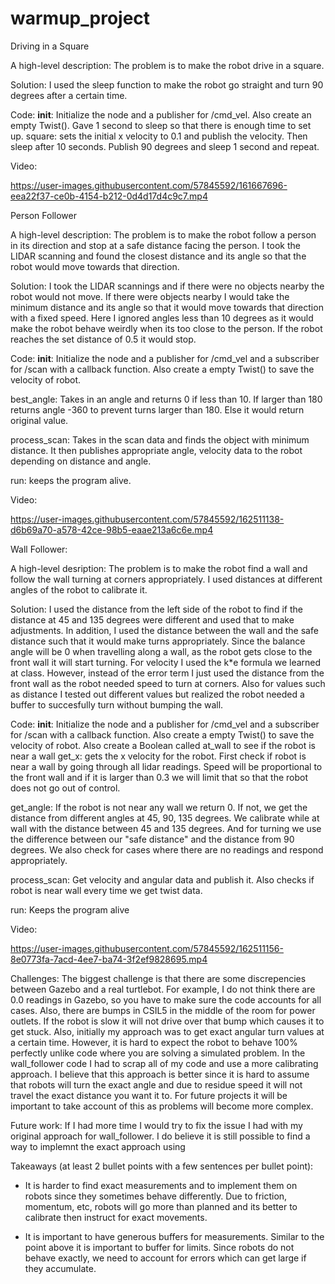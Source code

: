 # warmup_project
Driving in a Square

A high-level description: The problem is to make the robot drive in a square.

Solution: I used the sleep function to make the robot go straight and turn 90 degrees after a certain time.

Code:
__init__: Initialize the node and a publisher for /cmd_vel. Also create an empty Twist(). 
Gave 1 second to sleep so that there is enough time to set up.
square: sets the initial x velocity to 0.1 and publish the velocity. Then sleep after 10 seconds.
Publish 90 degrees and sleep 1 second and repeat.

Video:



https://user-images.githubusercontent.com/57845592/161667696-eea22f37-ce0b-4154-b212-0d4d17d4c9c7.mp4



Person Follower

A high-level description: The problem is to make the robot follow a person in its direction and stop at a safe distance facing the person. I took the LIDAR scanning and found the closest distance and its angle so that the robot would move towards that direction.

Solution: I took the LIDAR scannings and if there were no objects nearby the robot would not move. If there were objects nearby I would take the minimum distance and its angle so that it would move towards that direction with a fixed speed. Here I ignored angles less than 10 degrees as it would make the robot behave weirdly when its too close to the person. If the robot reaches the set distance of 0.5 it would stop.

Code:
__init__: Initialize the node and a publisher for /cmd_vel and a subscriber for /scan with a callback function. Also create a empty Twist() to save the velocity of robot.

best_angle: Takes in an angle and returns 0 if less than 10. If larger than 180 returns angle -360 to prevent turns larger than 180. Else it would return original value.

process_scan: Takes in the scan data and finds the object with minimum distance. It then publishes appropriate angle, velocity data to the robot depending on distance and angle.

run: keeps the program alive.

Video:



https://user-images.githubusercontent.com/57845592/162511138-d6b69a70-a578-42ce-98b5-eaae213a6c6e.mp4



Wall Follower:

A high-level desription: The problem is to make the robot find a wall and follow the wall turning at corners appropriately. I used distances at different angles of the robot to calibrate it.

Solution: I used the distance from the left side of the robot to find if the distance at 45 and 135 degrees were different and used that to make adjustments. In addition, I used the distance between the wall and the safe distance such that it would make turns appropriately. Since the balance angle will be 0 when travelling along a wall, as the robot gets close to the front wall it will start turning. For velocity I used the k*e formula we learned at class. However, instead of the error term I just used the distance from the front wall as the robot needed speed to turn at corners. Also for values such as distance I tested out different values but realized the robot needed a buffer to succesfully turn without bumping the wall.


Code:
__init__: Initialize the node and a publisher for /cmd_vel and a subscriber for /scan with a callback function. Also create a empty Twist() to save the velocity of robot. Also create a Boolean called at_wall to see if the robot is near a wall
get_x: gets the x velocity for the robot. First check if robot is near a wall by going through all lidar readings. Speed will be proportional to the front wall and if it is larger than 0.3 we will limit that so that the robot does not go out of control.

get_angle: If the robot is not near any wall we return 0. If not, we get the distance from different angles at 45, 90, 135 degrees. We calibrate while at wall with the distance between 45 and 135 degrees. And for turning we use the difference between our "safe distance" and the distance from 90 degrees.
We also check for cases where there are no readings and respond appropriately.

process_scan: Get velocity and angular data and publish it. Also checks if robot is near wall every time we get twist data.

run: Keeps the program alive

Video:



https://user-images.githubusercontent.com/57845592/162511156-8e0773fa-7acd-4ee7-ba74-3f2ef9828695.mp4




Challenges: The biggest challenge is that there are some discrepencies between Gazebo and a real turtlebot. For example, I do not think there are 0.0 readings in Gazebo, so you have to make sure the code accounts for all cases. Also, there are bumps in CSIL5 in the middle of the room for power outlets. If the robot is slow it will not drive over that bump which causes it to get stuck. Also, initially my approach was to get exact angular turn values at a certain time. However, it is hard to expect the robot to behave 100% perfectly unlike code where you are solving a simulated problem. In the wall_follower code I had to scrap all of my code and use a more calibrating approach. I believe that this approach is better since it is hard to assume that robots will turn the exact angle and due to residue speed it will not travel the exact distance you want it to. For future projects it will be important to take account of this as problems will become more complex.


Future work: If I had more time I would try to fix the issue I had with my original approach for wall_follower. I do believe it is still possible to find a way to implemnt the exact approach using 

Takeaways (at least 2 bullet points with a few sentences per bullet point): 
- It is harder to find exact measurements and to implement them on robots since they sometimes behave differently.
Due to friction, momentum, etc, robots will go more than planned and its better to calibrate then instruct for exact movements.

- It is important to have generous buffers for measurements.
Similar to the point above it is important to buffer for limits. Since robots do not behave exactly, we need to account for errors which can get large if they accumulate.
